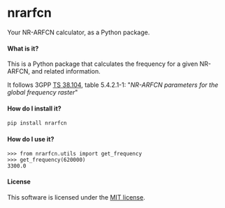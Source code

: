 # nrarfcn
Your NR-ARFCN calculator, as a Python package.

#### What is it?

This is a Python package that calculates the frequency for a given NR-ARFCN, and related information.

It follows 3GPP [TS 38.104](https://portal.3gpp.org/desktopmodules/Specifications/SpecificationDetails.aspx?specificationId=3202), table 5.4.2.1-1: "_NR-ARFCN parameters for the global frequency raster_"

#### How do I install it?

```bash
pip install nrarfcn
```

#### How do I use it?

    >>> from nrarfcn.utils import get_frequency
    >>> get_frequency(620000)
    3300.0

#### License

This software is licensed under the [MIT license](LICENSE).